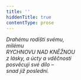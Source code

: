 ```yaml
---
title: ''
hiddenTitle: true
contentType: prose
---
```


<section>

_Drahému rodišti svému,  
milému  
RYCHNOVU NAD KNĚŽNOU  
z lásky, a úcty a vděčnosti  
posvěcuji své dílo –  
snad již poslední._

</section>
